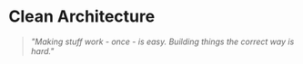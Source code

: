 # Clean Architecture

> *"Making stuff work - once - is easy. Building things the correct way is hard."*
